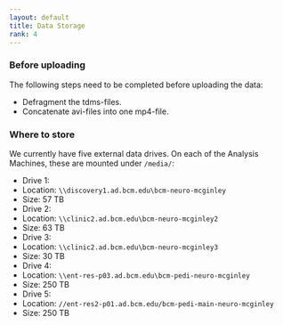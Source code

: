```yaml
---
layout: default
title: Data Storage
rank: 4
---
```


### Before uploading
The following steps need to be completed before uploading the data:
- Defragment the tdms-files.
- Concatenate avi-files into one mp4-file.

### Where to store
We currently have five external data drives. On each of the Analysis Machines, these are mounted under `/media/`:
- Drive 1:
 - Location: `\\discovery1.ad.bcm.edu\bcm-neuro-mcginley`
 - Size: 57 TB
- Drive 2:
 - Location: `\\clinic2.ad.bcm.edu\bcm-neuro-mcginley2`
 - Size: 63 TB
- Drive 3:
 - Location: `\\clinic2.ad.bcm.edu\bcm-neuro-mcginley3`
 - Size: 30 TB
- Drive 4:
 - Location: `\\ent-res-p03.ad.bcm.edu\bcm-pedi-neuro-mcginley`
 - Size: 250 TB
- Drive 5:
 - Location: `//ent-res2-p01.ad.bcm.edu/bcm-pedi-main-neuro-mcginley`
 - Size: 250 TB
